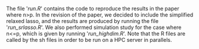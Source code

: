 The file '*run.R*' contains the code to reproduce the results in the paper where n>p. In the revision of the paper, we decided to include the simplified relaxed lasso, and the results are produced by running the file '*run_srlasso.R*'. We also performed simulation study for the case where n<=p, which is given by running '*run_highdim.R*'. Note that the R files are called by the sh files in order to be run on a HPC server in parallels. 
